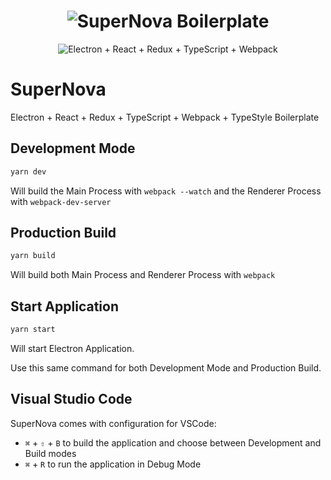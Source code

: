 <h1 align="center">
  <img alt="SuperNova Boilerplate"
    src="https://rawgithub.com/Black-Monolith/SuperNova/master/logo.svg">
</h1>

<p align="center">
  <img alt="Electron + React + Redux + TypeScript + Webpack"
    src="https://rawgithub.com/Black-Monolith/SuperNova/master/icons.svg">
</p>

SuperNova
=========

Electron + React + Redux + TypeScript + Webpack + TypeStyle Boilerplate

Development Mode
----------------

```sh
yarn dev
```

Will build the Main Process with `webpack --watch` and the Renderer Process with `webpack-dev-server`


Production Build
----------------

```sh
yarn build
```

Will build both Main Process and Renderer Process with `webpack`


Start Application
-----------------

```sh
yarn start
```

Will start Electron Application.

Use this same command for both Development Mode and Production Build.


Visual Studio Code
------------------

SuperNova comes with configuration for VSCode:

- `⌘` + `⇧` + `B` to build the application and choose between Development and Build modes
- `⌘` + `R` to run the application in Debug Mode
